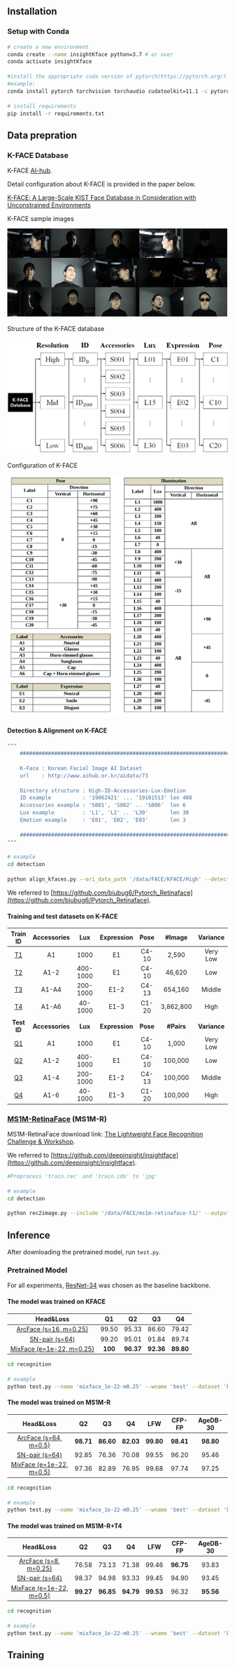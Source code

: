 
## Installation

### Setup with Conda
```bash
# create a new environment
conda create --name insightKface python=3.7 # or over
conda activate insightKface

#install the appropriate cuda version of pytorch(https://pytorch.org/)
#example:
conda install pytorch torchvision torchaudio cudatoolkit=11.1 -c pytorch -c conda-forge

# install requirements
pip install -r requirements.txt
```

## Data prepration

### K-FACE Database
K-FACE [AI-hub](http://www.aihub.or.kr/aidata/73).

Detail configuration about K-FACE is provided in the paper below.

[K-FACE: A Large-Scale KIST Face Database in Consideration with
Unconstrained Environments](https://arxiv.org/abs/2103.02211)

K-FACE sample images

![title](_images/kface_sample.png)

Structure of the K-FACE database

![title](_images/structure_of_kface.png)

Configuration of K-FACE

![Configuration_of_KFACE](_images/kface_configuration.png)
#### Detection & Alignment on K-FACE

```bash
"""
    ###################################################################

    K-Face : Korean Facial Image AI Dataset
    url    : http://www.aihub.or.kr/aidata/73

    Directory structure : High-ID-Accessories-Lux-Emotion
    ID example          : '19062421' ... '19101513' len 400
    Accessories example : 'S001', 'S002' .. 'S006'  len 6
    Lux example         : 'L1', 'L2' .. 'L30'       len 30
    Emotion example     : 'E01', 'E02', 'E03'       len 3
    
    ###################################################################
"""

# example
cd detection

python align_kfaces.py --ori_data_path '/data/FACE/KFACE/High' --detected_data_path 'kface_retina_align_112x112'
```
We referred to [https://github.com/biubug6/Pytorch_Retinaface](https://github.com/biubug6/Pytorch_Retinaface).

#### Training and test datasets on K-FACE 
|Train ID|Accessories|Lux|Expression|Pose|#Image|Variance|
|:------:|:---:|:---:|:---:|:---:|:---:|:---:|
|[T1](https://github.com/Jung-Jun-Uk/insightKface_pytorch/blob/main/recognition/data/KFACE/kface.T1.yaml)|A1|1000|E1|C4-10|2,590|Very Low|
|[T2](https://github.com/Jung-Jun-Uk/insightKface_pytorch/blob/main/recognition/data/KFACE/kface.T2.yaml)|A1-2|400-1000|E1|C4-10|46,620|Low|
|[T3](https://github.com/Jung-Jun-Uk/insightKface_pytorch/blob/main/recognition/data/KFACE/kface.T3.yaml)|A1-A4|200-1000|E1-2|C4-13|654,160|Middle|
|[T4](https://github.com/Jung-Jun-Uk/insightKface_pytorch/blob/main/recognition/data/KFACE/kface.T4.yaml)|A1-A6|40-1000|E1-3|C1-20|3,862,800|High|
||
|**Test ID** |**Accessories**|**Lux**|**Expression**|**Pose**|**#Pairs**|**Variance**|
|[Q1](https://github.com/Jung-Jun-Uk/insightKface_pytorch/blob/main/recognition/data/KFACE/kface.Q1.txt)|A1|1000|E1|C4-10|1,000|Very Low|
|[Q2](https://github.com/Jung-Jun-Uk/insightKface_pytorch/blob/main/recognition/data/KFACE/kface.Q2.txt)|A1-2|400-1000|E1|C4-10|100,000|Low|
|[Q3](https://github.com/Jung-Jun-Uk/insightKface_pytorch/blob/main/recognition/data/KFACE/kface.Q3.txt)|A1-4|200-1000|E1-2|C4-13|100,000|Middle|
|[Q4](https://github.com/Jung-Jun-Uk/insightKface_pytorch/blob/main/recognition/data/KFACE/kface.Q4.txt)|A1-6|40-1000|E1-3|C1-20|100,000|High|

### [MS1M-RetinaFace](https://arxiv.org/abs/1905.00641) (MS1M-R)
MS1M-RetinaFace download link: [The Lightweight Face Recognition Challenge & Workshop](https://github.com/deepinsight/insightface/tree/master/challenges/iccv19-lfr).

We referred to [https://github.com/deepinsight/insightface](https://github.com/deepinsight/insightface).
```bash
#Preprocess 'train.rec' and 'train.idx' to 'jpg'

# example
cd detection

python rec2image.py --include '/data/FACE/ms1m-retinaface-t1/' --output 'MS1M-RetinaFace'
```

## Inference

After downloading the pretrained model, run `test.py`.

### Pretrained Model
For all experiments, [ResNet-34](https://arxiv.org/abs/1512.03385) was chosen as the baseline backbone.

#### The model was trained on KFACE
|Head&Loss|Q1|Q2|Q3|Q4|
|:---:|:---:|:---:|:---:|:---:|
|[ArcFace (s=16, m=0.25)](https://koreatechackr-my.sharepoint.com/:u:/g/personal/rnans33_koreatech_ac_kr/EZ6jsWQ49hhPqvx2TJYsMtsBj2tggTRBuqLtFW6nEaERgw?e=Frg8Z1)|99.50|95.33|86.60|79.42|-|
|[SN-pair (s=64)](https://koreatechackr-my.sharepoint.com/:u:/g/personal/rnans33_koreatech_ac_kr/Edch8gnpE2pDpE8OpzQ9OBEBCNNSlA8GV7iSLAvghVoVwQ?e=GRXyt4)|99.20|95.01|91.84|89.74|
|[MixFace (e=1e-22, m=0.25)](https://koreatechackr-my.sharepoint.com/:u:/g/personal/rnans33_koreatech_ac_kr/EeVMBzPFGjNIrXDZJ9At33YBEp8UjLAdkge0koCOWeOrFg)|**100**|**96.37**|**92.36**|**89.80**|

```bash
cd recognition

# example
python test.py --name 'mixface_1e-22-m0.25' --wname 'best' --dataset 'kface' --data_cfg 'data/KFACE/kface.T4.yaml'
```

#### The model was trained on MS1M-R
|Head&Loss|Q2|Q3|Q4|LFW|CFP-FP|AgeDB-30|
|:---:|:---:|:---:|:---:|:---:|:---:|:---:|
|[ArcFace (s=64, m=0.5)](https://koreatechackr-my.sharepoint.com/:u:/g/personal/rnans33_koreatech_ac_kr/EYVV1dGA11pHtMU224i3rRYB_dUPdJB0VsHxTiOjz_h5YA?e=OioJXq)|**98.71**|**86.60**|**82.03**|**99.80**|**98.41**|**98.80**|
|[SN-pair (s=64)](https://koreatechackr-my.sharepoint.com/:u:/g/personal/rnans33_koreatech_ac_kr/EYMHsaIBxU5KsICPRa_y8vkBGQmM8f81o7YpuNkoEgr11w?e=uV01Vp)|92.85|76.36|70.08|99.55|96.20|95.46|
|[MixFace (e=1e-22, m=0.5)](https://koreatechackr-my.sharepoint.com/:u:/g/personal/rnans33_koreatech_ac_kr/EQ-8bjuohCdCuPLMW__R2yMBaLUBH8J7s3j_gVfk6SQ6qA?e=dScyfb)|97.36|82.89|76.95|99.68|97.74|97.25|

```bash
cd recognition

# example
python test.py --name 'mixface_1e-22-m0.25' --wname 'best' --dataset 'kface' --data_cfg 'data/face.all.yaml'
```

#### The model was trained on MS1M-R+T4
|Head&Loss|Q2|Q3|Q4|LFW|CFP-FP|AgeDB-30|
|:---:|:---:|:---:|:---:|:---:|:---:|:---:|
|[ArcFace (s=8, m=0.25)](https://koreatechackr-my.sharepoint.com/:u:/g/personal/rnans33_koreatech_ac_kr/EVebAdOEAVVLmasSyc0DzQYBZMCtF67eRLnYQr3iGQuKZA?e=lcwtYV)|76.58|73.13|71.38|99.46|**96.75**|93.83|
|[SN-pair (s=64)](https://koreatechackr-my.sharepoint.com/:u:/g/personal/rnans33_koreatech_ac_kr/EQ6JQycpq9pMhAR0czQ4ihoBrDhRBCZ1JVImmg5Dmzq42w?e=WaE72e)|98.37|94.98|93.33|99.45|94.90|93.45|
|[MixFace (e=1e-22, m=0.5)](https://koreatechackr-my.sharepoint.com/:u:/g/personal/rnans33_koreatech_ac_kr/EQae8dv9wTJFn3ecSQmBRrcBFh1as-AmlEn2xk6puisVBA?e=Sif7eN)|**99.27**|**96.85**|**94.79**|**99.53**|96.32|**95.56**|

```bash
cd recognition

# example
python test.py --name 'mixface_1e-22-m0.25' --wname 'best' --dataset 'kface' --data_cfg 'data/merge.yaml'
```

## Training
